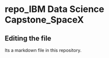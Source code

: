 # repo_IBM Data Science Capstone_SpaceX
## Editing the file

Its a markdown file in this repository.
